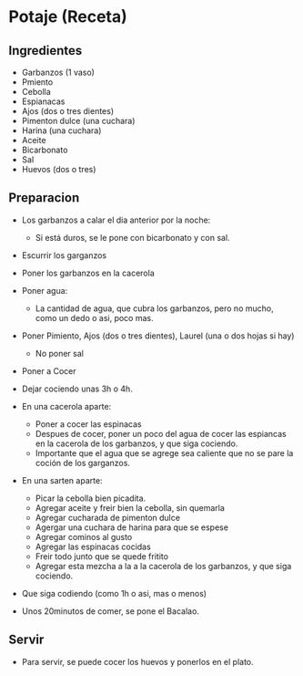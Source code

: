 # Potaje (Receta)

## Ingredientes

- Garbanzos (1 vaso)
- Pmiento
- Cebolla
- Espianacas
- Ajos (dos o tres dientes)
- Pimenton dulce (una cuchara)
- Harina (una cuchara)
- Aceite
- Bicarbonato
- Sal
- Huevos (dos o tres)

## Preparacion

- Los garbanzos a calar el dia anterior por la noche:
  - Si está duros, se le pone con bicarbonato y con sal.

- Escurrir los garganzos
- Poner los garbanzos en la cacerola
- Poner agua:
  - La cantidad de agua, que cubra los garbanzos, pero no mucho, como un dedo o asi, poco mas.
- Poner Pimiento, Ajos (dos o tres dientes), Laurel (una o dos hojas si hay)
  - No poner sal
- Poner a Cocer
- Dejar cociendo unas 3h o 4h.
- En una cacerola aparte:
  - Poner a cocer las espinacas
  - Despues de cocer, poner un poco del agua de cocer las espiancas en la cacerola de los garbanzos, y que siga cociendo.
  - Importante que el agua que se agrege sea caliente que no se pare la coción de los garganzos.
- En una sarten aparte:
  - Picar la cebolla bien picadita.
  - Agregar aceite y freir bien la cebolla, sin quemarla
  - Agregar cucharada de pimenton dulce
  - Agergar una cuchara de harina para que se espese
  - Agregar cominos al gusto
  - Agregar las espinacas cocidas
  - Freir todo junto que se quede fritito
  - Agregar esta mezcha a la a la cacerola de los garbanzos, y que siga cociendo.
- Que siga codiendo (como 1h o asi, mas o menos)
- Unos 20minutos de comer, se pone el Bacalao.

## Servir

- Para servir, se puede cocer los huevos y ponerlos en el plato.
